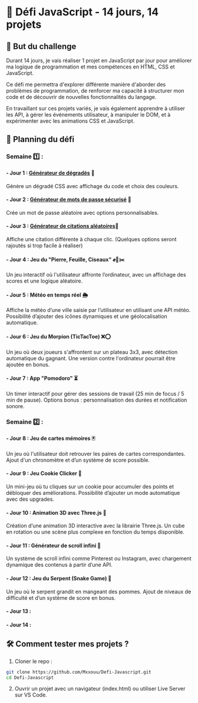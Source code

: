 
# 🚀 Défi JavaScript - 14 jours, 14 projets


## 📌 But du challenge

Durant 14 jours, je vais réaliser 1 projet en JavaScript par jour pour améliorer ma logique de programmation et mes compétences en HTML, CSS et JavaScript. 

Ce défi me permettra d'explorer différente manière d'aborder des problèmes de programmation, de renforcer ma capacité à structurer mon code et de découvrir de nouvelles fonctionnalités du langage.

En travaillant sur ces projets variés, je vais également apprendre à utiliser les API, à gérer les événements utilisateur, à manipuler le DOM, et à expérimenter avec les animations CSS et JavaScript.

## 📆 Planning du défi

### Semaine 1️⃣ : 

#### - Jour 1 : [Générateur de dégradés](https://github.com/Mxxouu/Defi-Javascript/tree/main/1.%20G%C3%A9n%C3%A9rateur%20de%20d%C3%A9grad%C3%A9s) 🎨	
Génère un dégradé CSS avec affichage du code et choix des couleurs.

#### - Jour 2 : [Générateur de mots de passe sécurisé](https://github.com/Mxxouu/Defi-Javascript/tree/main/2.%20G%C3%A9n%C3%A9rateur%20de%20mots%20de%20passe) 🔐	
Crée un mot de passe aléatoire avec options personnalisables.

#### - Jour 3 : [Générateur de citations aléatoires](https://github.com/Mxxouu/Defi-Javascript/tree/main/3.%20G%C3%A9n%C3%A9rateur%20de%20citations%20al%C3%A9atoires)📜	
Affiche une citation différente à chaque clic. (Quelques options seront rajoutés si trop facile à réaliser)

#### - Jour 4 : Jeu du "Pierre, Feuille, Ciseaux" ✊📄✂️
Un jeu interactif où l'utilisateur affronte l’ordinateur, avec un affichage des scores et une logique aléatoire.

#### - Jour 5 : Météo en temps réel 🌦
Affiche la météo d’une ville saisie par l’utilisateur en utilisant une API météo. Possibilité d’ajouter des icônes dynamiques et une géolocalisation automatique.

#### - Jour 6 : Jeu du Morpion (TicTacToe) ❌⭕
Un jeu où deux joueurs s'affrontent sur un plateau 3x3, avec détection automatique du gagnant. Une version contre l'ordinateur pourrait être ajoutée en bonus.

#### - Jour 7 : App "Pomodoro" ⏳
Un timer interactif pour gérer des sessions de travail (25 min de focus / 5 min de pause). Options bonus : personnalisation des durées et notification sonore.




### Semaine 2️⃣ :

#### - Jour 8 : Jeu de cartes mémoires 🃏
Un jeu où l'utilisateur doit retrouver les paires de cartes correspondantes. Ajout d'un chronomètre et d’un système de score possible.

#### - Jour 9 : Jeu Cookie Clicker 🍪
Un mini-jeu où tu cliques sur un cookie pour accumuler des points et débloquer des améliorations. Possibilité d’ajouter un mode automatique avec des upgrades.

#### - Jour 10 : Animation 3D avec Three.js 🎥
Création d’une animation 3D interactive avec la librairie Three.js. Un cube en rotation ou une scène plus complexe en fonction du temps disponible.

#### - Jour 11 : Générateur de scroll infini 📜
Un système de scroll infini comme Pinterest ou Instagram, avec chargement dynamique des contenus à partir d’une API.

#### - Jour 12 : Jeu du Serpent (Snake Game) 🐍
Un jeu où le serpent grandit en mangeant des pommes. Ajout de niveaux de difficulté et d’un système de score en bonus.

#### - Jour 13 : 

#### - Jour 14 :

## 🛠️ Comment tester mes projets ?

1. Cloner le repo :
```bash
git clone https://github.com/Mxxouu/Defi-Javascript.git
cd Defi-Javascript
```

2. Ouvrir un projet avec un navigateur (index.html) ou utiliser Live Server sur VS Code.
